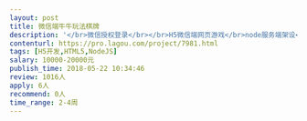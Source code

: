 ```yaml
---                
layout: post       
title: 微信端牛牛玩法棋牌           
description: '</br>微信授权登录</br></br>H5微信端网页游戏</br>node服务端架设</br></br>参考 http://ly.sxfenqi.com/?d36b8jHWI=</br></br>只做牛牛玩法，7人 / 13人桌 / 线下版本</br></br>数据库为代理+用户表+游戏消耗+房卡订单等模式</br></br>不需要做充值功能，可分享房间链接，只在微信内打开</br></br>需做服务端部署，验证，确保不给破解，过程可与我们沟通</br></br>游戏端全包，已有后台管理可对接，后台服务端可与我们公司技术员对接</br>游戏算法跟房卡模式需自主研发</br>服务端不抄袭网络上的版本</br></br>广州公司优先考虑，其他地区亦可</br>'     
contenturl: https://pro.lagou.com/project/7981.html      
tags: [H5开发,HTML5,NodeJS]            
salary: 10000-20000元          
publish_time: 2018-05-22 10:34:46         
review: 1016人                   
apply: 6人                   
recommend: 0人                   
time_range: 2-4周              
---                 
```

